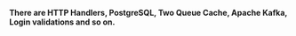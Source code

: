 **There are HTTP Handlers, PostgreSQL, Two Queue Cache, Apache Kafka, Login validations and so on.**
